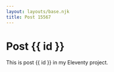 ```yaml
---
layout: layouts/base.njk
title: Post 15567
---
```


# Post {{ id }}

This is post {{ id }} in my Eleventy project.
